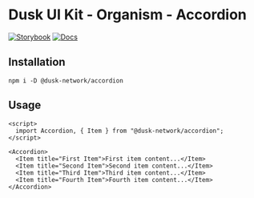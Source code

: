 # Dusk UI Kit - Organism - Accordion

[![Storybook](https://img.shields.io/badge/Storybook-Component_Playground-%23FF4785?style=flat&logo=storybook)](https://dusk-network.github.io/dusk-ui-kit/?path=/story/components-atoms-accordion)
[![Docs](https://img.shields.io/badge/Documentation-%235E35CF?style=flat)](https://dusk-network.github.io/dusk-ui-kit/docs/components/atoms/accordion)

## Installation

```
npm i -D @dusk-network/accordion
```

## Usage

<!-- MARKDOWN-AUTO-DOCS:START (CODE:src=../../../examples/src/organisms/accordion/Accordion_01.svelte) -->
<!-- The below code snippet is automatically added from ../../../examples/src/organisms/accordion/Accordion_01.svelte -->
```svelte
<script>
  import Accordion, { Item } from "@dusk-network/accordion";
</script>

<Accordion>
  <Item title="First Item">First item content...</Item>
  <Item title="Second Item">Second item content...</Item>
  <Item title="Third Item">Third item content...</Item>
  <Item title="Fourth Item">Fourth item content...</Item>
</Accordion>
```
<!-- MARKDOWN-AUTO-DOCS:END -->
